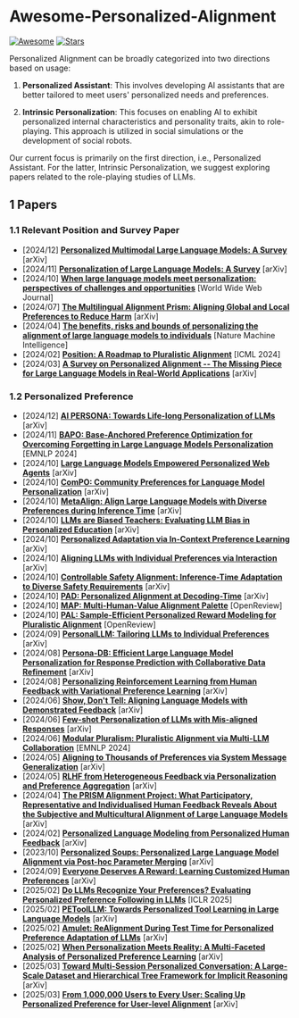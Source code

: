 # Awesome-Personalized-Alignment

[![Awesome](https://awesome.re/badge.svg)](https://awesome.re)
[![Stars](https://img.shields.io/github/stars/liyongqi2002/Awesome-Personalized-Alignment)](.)


Personalized Alignment can be broadly categorized into two directions based on usage:

1. **Personalized Assistant**: This involves developing AI assistants that are better tailored to meet users' personalized needs and preferences.

2. **Intrinsic Personalization**: This focuses on enabling AI to exhibit personalized internal characteristics and personality traits, akin to role-playing. This approach is utilized in social simulations or the development of social robots.

Our current focus is primarily on the first direction, i.e., Personalized Assistant. For the latter, Intrinsic Personalization, we suggest exploring papers related to the role-playing studies of LLMs.



## 1 Papers 


### 1.1 Relevant Position and Survey Paper

- [2024/12] **[Personalized Multimodal Large Language Models: A Survey](https://arxiv.org/abs/2412.02142)** [arXiv]
- [2024/11] **[Personalization of Large Language Models: A Survey](https://arxiv.org/abs/2411.00027)** [arXiv]
- [2024/10] **[When large language models meet personalization: perspectives of challenges and opportunities](https://doi.org/10.1007/s11280-024-01276-1)** [World Wide Web Journal]
- [2024/07] **[The Multilingual Alignment Prism: Aligning Global and Local Preferences to Reduce Harm](https://arxiv.org/abs/2406.18682)** [arXiv]
- [2024/04] **[The benefits, risks and bounds of personalizing the alignment of large language models to individuals](https://www.nature.com/articles/s42256-024-00820-y)** [Nature Machine Intelligence]
- [2024/02] **[Position: A Roadmap to Pluralistic Alignment](https://openreview.net/forum?id=gQpBnRHwxM)** [ICML 2024]
- [2024/03] **[A Survey on Personalized Alignment -- The Missing Piece for Large Language Models in Real-World Applications](https://arxiv.org/abs/2503.17003)** [arXiv]
<!-- - [2024/] **[]()** [] -->


### 1.2 Personalized Preference

<!-- - [2024/] **[]()** [] -->
<!-- - [2024/] **[]()** [] -->

- [2024/12] **[AI PERSONA: Towards Life-long Personalization of LLMs](https://arxiv.org/abs/2412.13103)** [arXiv]
- [2024/11] **[BAPO: Base-Anchored Preference Optimization for Overcoming Forgetting in Large Language Models Personalization](https://aclanthology.org/2024.findings-emnlp.398.pdf)** [EMNLP 2024]
- [2024/10] **[Large Language Models Empowered Personalized Web Agents](https://arxiv.org/abs/2410.17236)** [arXiv]
- [2024/10] **[ComPO: Community Preferences for Language Model Personalization](https://arxiv.org/abs/2410.16027)** [arXiv]
- [2024/10] **[MetaAlign: Align Large Language Models with Diverse Preferences during Inference Time](https://arxiv.org/abs/2410.14184)** [arXiv]
- [2024/10] **[LLMs are Biased Teachers: Evaluating LLM Bias in Personalized Education](https://arxiv.org/abs/2410.14012)** [arXiv]
- [2024/10] **[Personalized Adaptation via In-Context Preference Learning](https://arxiv.org/abs/2410.14001)** [arXiv]
- [2024/10] **[Aligning LLMs with Individual Preferences via Interaction](http://arxiv.org/abs/2410.03642)** [arXiv]
- [2024/10] **[Controllable Safety Alignment: Inference-Time Adaptation to Diverse Safety Requirements](http://arxiv.org/abs/2410.08968)** [arXiv]
- [2024/10] **[PAD: Personalized Alignment at Decoding-Time](http://arxiv.org/abs/2410.04070)** [arXiv]
- [2024/10] **[MAP: Multi-Human-Value Alignment Palette](https://openreview.net/forum?id=NN6QHwgRrQ)** [OpenReview]
- [2024/10] **[PAL: Sample-Efficient Personalized Reward Modeling for Pluralistic Alignment](https://openreview.net/forum?id=1kFDrYCuSu)** [OpenReview]
- [2024/09] **[PersonalLLM: Tailoring LLMs to Individual Preferences](http://arxiv.org/abs/2409.20296)** [arXiv]
- [2024/08] **[Persona-DB: Efficient Large Language Model Personalization for Response Prediction with Collaborative Data Refinement](https://arxiv.org/abs/2402.11060)** [arXiv]
- [2024/08] **[Personalizing Reinforcement Learning from Human Feedback with Variational Preference Learning](http://arxiv.org/abs/2408.10075)** [arXiv]
- [2024/06] **[Show, Don't Tell: Aligning Language Models with Demonstrated Feedback](https://arxiv.org/abs/2406.00888)** [arXiv]
- [2024/06] **[Few-shot Personalization of LLMs with Mis-aligned Responses](http://arxiv.org/abs/2406.18678)** [arXiv]
- [2024/06] **[Modular Pluralism: Pluralistic Alignment via Multi-LLM Collaboration](https://arxiv.org/abs/2406.15951)** [EMNLP 2024]
- [2024/05] **[Aligning to Thousands of Preferences via System Message Generalization](https://arxiv.org/abs/2405.17977)** [arXiv]
- [2024/05] **[RLHF from Heterogeneous Feedback via Personalization and Preference Aggregation](https://arxiv.org/abs/2405.00254)** [arXiv]
- [2024/04] **[The PRISM Alignment Project: What Participatory, Representative and Individualised Human Feedback Reveals About the Subjective and Multicultural Alignment of Large Language Models](https://arxiv.org/abs/2404.16019)** [arXiv]
- [2024/02] **[Personalized Language Modeling from Personalized Human Feedback](https://arxiv.org/abs/2402.05133)** [arXiv]
- [2023/10] **[Personalized Soups: Personalized Large Language Model Alignment via Post-hoc Parameter Merging](https://arxiv.org/abs/2310.11564)** [arXiv]
- [2024/09] **[Everyone Deserves A Reward: Learning Customized Human Preferences](https://arxiv.org/abs/2309.03126)** [arXiv]
- [2025/02] **[Do LLMs Recognize Your Preferences? Evaluating Personalized Preference Following in LLMs](https://arxiv.org/abs/2309.03126)** [ICLR 2025]
- [2025/02] **[PEToolLLM: Towards Personalized Tool Learning in Large Language Models](https://arxiv.org/abs/2502.18980)** [arXiv]
- [2025/02] **[Amulet: ReAlignment During Test Time for Personalized Preference Adaptation of LLMs](https://arxiv.org/abs/2502.19148)** [arXiv]
- [2025/02] **[When Personalization Meets Reality: A Multi-Faceted Analysis of Personalized Preference Learning](https://arxiv.org/abs/2502.19158)** [arXiv]
- [2025/03] **[Toward Multi-Session Personalized Conversation: A Large-Scale Dataset and Hierarchical Tree Framework for Implicit Reasoning](https://arxiv.org/abs/2503.07018)** [arXiv]
- [2025/03] **[From 1,000,000 Users to Every User: Scaling Up Personalized Preference for User-level Alignment](https://arxiv.org/abs/2503.15463)** [arXiv]

<!-- ## Dataset -->

